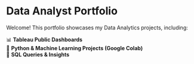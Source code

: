 # Data Analyst Portfolio  
Welcome! This portfolio showcases my Data Analytics projects, including:  

📊 **Tableau Public Dashboards**  
🐍 **Python & Machine Learning Projects (Google Colab)**  
📄 **SQL Queries & Insights**  
